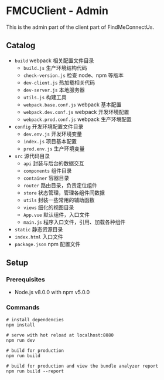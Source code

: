 # FMCUClient - Admin
This is the admin part of the client part of FindMeConnectUs.

## Catalog
* `build` webpack 相关配置文件目录
    * `build.js` 生产环境结构代码
    * `check-version.js` 检查 node、npm 等版本
    * `dev-client.js` 热加载相关代码
    * `dev-server.js` 本地服务器
    * `utils.js` 构建工具
    * `webpack.base.conf.js` webpack 基本配置
    * `webpack.dev.conf.js` webpack 开发环境配置
    * `webpack.prod.conf.js` webpack 生产环境配置
* `config` 开发环境配置文件目录
    * `dev.env.js` 开发环境变量
    * `index.js` 项目基本配置
    * `prod.env.js` 生产环境变量
* `src` 源代码目录
    * `api` 封装与后台的数据交互
    * `components` 组件目录
    * `container` 容器目录
    * `router` 路由目录，负责定位组件
    * `store` 状态管理，管理各组件间数据
    * `utils` 封装一些常用的辅助函数
    * `views` 细化的视图目录
    * `App.vue` 默认组件，入口文件
    * `main.js` 程序入口文件，引用、加载各种组件
* `static` 静态资源目录
* `index.html` 入口文件
* `package.json` npm 配置文件

## Setup

### Prerequisites
* Node.js v8.0.0 with npm v5.0.0

### Commands
```shell
# install dependencies
npm install

# serve with hot reload at localhost:8080
npm run dev

# build for production
npm run build

# build for production and view the bundle analyzer report
npm run build --report
```
